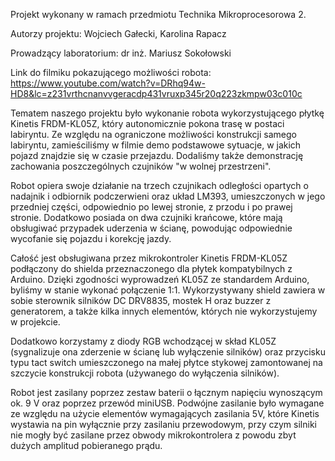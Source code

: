 Projekt wykonany w ramach przedmiotu Technika Mikroprocesorowa 2.

Autorzy projektu: Wojciech Gałecki, Karolina Rapacz

Prowadzący laboratorium: dr inż. Mariusz Sokołowski

Link do filmiku pokazującego możliwości robota: https://www.youtube.com/watch?v=DRhq94w-HD8&lc=z231vrthcnanvvgeracdp431vruxp345r20q223zkmpw03c010c

Tematem naszego projektu było wykonanie robota wykorzystującego płytkę Kinetis FRDM-KL05Z, który autonomicznie pokona trasę w postaci labiryntu. Ze względu na ograniczone możliwości konstrukcji samego labiryntu, zamieściliśmy w filmie demo podstawowe sytuacje, w jakich pojazd znajdzie się w czasie przejazdu. Dodaliśmy także demonstrację zachowania poszczególnych czujników "w wolnej przestrzeni".

Robot opiera swoje działanie na trzech czujnikach odległości opartych o nadajnik i odbiornik podczerwieni oraz układ LM393, umieszczonych w jego przedniej części, odpowiednio po lewej stronie, z przodu i po prawej stronie. Dodatkowo posiada on dwa czujniki krańcowe, które mają obsługiwać przypadek uderzenia w ścianę, powodując odpowiednie wycofanie się pojazdu i korekcję jazdy.

Całość jest obsługiwana przez mikrokontroler Kinetis FRDM-KL05Z podłączony do shielda przeznaczonego dla płytek kompatybilnych z Arduino. Dzięki zgodności wyprowadzeń KL05Z ze standardem Arduino, byliśmy w stanie wykonać połączenie 1:1. Wykorzystywany shield zawiera w sobie sterownik silników DC DRV8835, mostek H oraz buzzer z generatorem, a także kilka innych elementów, których nie wykorzystujemy w projekcie.

Dodatkowo korzystamy z diody RGB wchodzącej w skład KL05Z (sygnalizuje ona zderzenie w ścianę lub wyłączenie silników) oraz przycisku typu tact switch umieszczonego na małej płytce stykowej zamontowanej na szczycie konstrukcji robota (używanego do wyłączenia silników).

Robot jest zasilany poprzez zestaw baterii o łącznym napięciu wynoszącym ok. 9 V oraz poprzez przewód miniUSB. Podwójne zasilanie było wymagane ze względu na użycie elementów wymagających zasilania 5V, które Kinetis wystawia na pin wyłącznie przy zasilaniu przewodowym, przy czym silniki nie mogły być zasilane przez obwody mikrokontrolera z powodu zbyt dużych amplitud pobieranego prądu.
